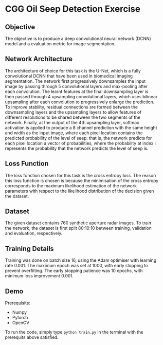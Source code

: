 # CGG Oil Seep Detection Exercise

## Objective
The objective is to produce a deep convolutional neural network (DCNN) model and a evaluation metric for image segmentation. 

## Network Architecture
The architecture of choice for this task is the U-Net, which is a fully convolutional DCNN that have been used in biomedical imaging segmentation. The network first progressively downsamples the input image by passing through 5 convolutional layers and max-pooling after each convolution. The learnt features at the final downsampling layer is then passed through 4 upsampling convolutional layers, which uses bilinear upsampling after each convolution to progressively enlarge the prediction. To improve stability, residual connections are formed between the downsampling layers and the upsampling layers to allow features of different resolutions to be shared between the two segments of the network. Finally, at the output of the 4th upsampling layer, softmax activation is applied to produce a 8 channel prediction with the same height and width as the input image, where each pixel location contains the predicted probability of the level of seep; that is, the network predicts for each pixel location a vector of probabilities, where the probability at index i represents the probability that the network predicts the level of seep is. 

## Loss Function
The loss function chosen for this task is the cross entropy loss. The reason this loss function is chosen is because the minimisation of the cross entropy corresponds to the maximum likelihood estimation of the network parameters with respect to the likelihood distribution of the decision given the dataset. 

## Dataset 
The given dataset contains 760 synthetic aperture radar images. To train the network, the dataset is first split 80:10:10 between training, validation and evaluation, respectively. 

## Training Details
Training was done on batch size 16, using the Adam optimiser with learning rate 0.001. The maximum epoch was set at 1000, with early stopping to prevent overfitting. The early stopping patience was 10 epochs, with minimum loss improvement 0.001. 

## Demo
Prerequisits:
* Numpy
* Pytorch
* OpenCV 

To run the code, simply type ```python train.py``` in the terminal with the prerequits above satisfied. 
